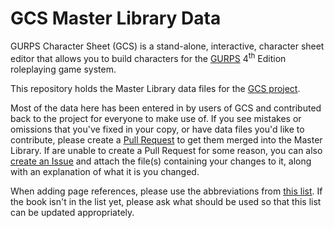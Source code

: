 # GCS Master Library Data

GURPS Character Sheet (GCS) is a stand-alone, interactive, character sheet editor that allows you to
build characters for the [GURPS](http://www.sjgames.com/gurps) 4<sup>th</sup> Edition roleplaying
game system.

This repository holds the Master Library data files for the
[GCS project](https://github.com/richardwilkes/gcs).

Most of the data here has been entered in by users of GCS and contributed back to the project for
everyone to make use of. If you see mistakes or omissions that you've fixed in your copy, or have
data files you'd like to contribute, please create a
[Pull Request](https://help.github.com/en/github/collaborating-with-issues-and-pull-requests/creating-a-pull-request-from-a-fork)
to get them merged into the Master Library. If are unable to create a Pull Request for some reason,
you can also [create an Issue](https://github.com/richardwilkes/gcs_master_library/issues/new) and
attach the file(s) containing your changes to it, along with an explanation of what it is you changed.

When adding page references, please use the abbreviations from
[this list](https://gurpscharactersheet.com/page_references.html). If the book isn't in the list
yet, please ask what should be used so that this list can be updated appropriately.
